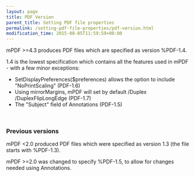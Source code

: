 ```yaml
---
layout: page
title: PDF Version
parent_title: Setting PDF file properties
permalink: /setting-pdf-file-properties/pdf-version.html
modification_time: 2015-08-05T11:59:59+00:00
---
```




<p>mPDF &gt;=4.3 produces PDF files which are specified as version %PDF-1.4.</p>
<p>1.4 is the lowest specification which contains all the features used in mPDF - with a few minor exceptions:</p>
<ul>
<li>SetDisplayPreferences($preferences) allows the option to include "NoPrintScaling" (PDF-1.6)</li>
<li>Using mirrorMargins, mPDF will set by default /Duplex /DuplexFlipLongEdge (PDF-1.7)</li>
<li>The "Subject" field of Annotations (PDF-1.5)</li>
</ul>
<p>&nbsp;</p>
<h3>Previous versions</h3>
<p>mPDF &lt;2.0 produced PDF files which were specified as version 1.3 (the file starts with %PDF-1.3).</p>
<p>mPDF &gt;=2.0 was changed to specify %PDF-1.5, to allow for changes needed using Annotations.</p>
